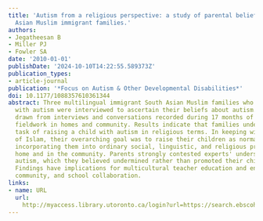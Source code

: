 ```yaml
---
title: 'Autism from a religious perspective: a study of parental beliefs in South
  Asian Muslim immigrant families.'
authors:
- Jegatheesan B
- Miller PJ
- Fowler SA
date: '2010-01-01'
publishDate: '2024-10-10T14:22:55.589373Z'
publication_types:
- article-journal
publication: '*Focus on Autism & Other Developmental Disabilities*'
doi: 10.1177/1088357610361344
abstract: Three multilingual immigrant South Asian Muslim families who have children
  with autism were interviewed to ascertain their beliefs about autism. Data were
  drawn from interviews and conversations recorded during 17 months of ethnographic
  fieldwork in homes and community. Results indicate that families understood the
  task of raising a child with autism in religious terms. In keeping with the precepts
  of Islam, their overarching goal was to raise their children as normally as possible,
  incorporating them into ordinary social, linguistic, and religious practices at
  home and in the community. Parents strongly contested experts' understandings of
  autism, which they believed undermined rather than promoted their children's development.
  Findings have implications for multicultural teacher education and enhancing home,
  community, and school collaboration.
links:
- name: URL
  url: 
    http://myaccess.library.utoronto.ca/login?url=https://search.ebscohost.com/login.aspx?direct=true&db=cin20&AN=105201105&site=ehost-live
---
```

